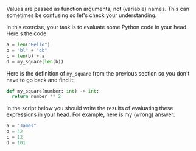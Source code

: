 Values are passed as function arguments, not (variable) names. This can sometimes be confusing
so let's check your understanding.

In this exercise, your task is to evaluate some Python code in your head. Here's the code:

```python
a = len("Hello")
b = "bl" + "ob"
c = len(b) + a
d = my_square(len(b))
```

Here is the definition of `my_square` from the previous section so you don't have to go back and find 
it:

```python
def my_square(number: int) -> int:
  return number ** 2
```

In the script below you should write the results of evaluating these expressions in your head. For
example, here is my (wrong) answer:

```python
a = "James"
b = 42
c = 12
d = 101
```
